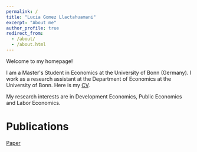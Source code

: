 ```yaml
---
permalink: /
title: "Lucia Gomez Llactahuamani"
excerpt: "About me"
author_profile: true
redirect_from: 
  - /about/
  - /about.html
---
```


Welcome to my homepage!

I am a Master's Student in Economics at the University of Bonn (Germany). I work as a research assistant at the Department of Economics at the University of Bonn. Here is my <a href="/images/CV.pdf" target="_blank">CV</a>.

 My research interests are in Development Economics, Public Economics and Labor Economics. 
 
Publications
======

[Paper](https://github.com/luciagomezll/luciagomezll.github.io/blob/3772fdbf99de6d6a56d92bb44ac7a73b14a18dc8/images/index.html)






